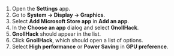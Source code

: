 1. Open the **Settings** app.
2. Go to **System → Display → Graphics**.
3. Select **Add Microsoft Store app** in **Add an app**.
4. In the **Choose an app** dialog and select **GnollHack**.
5. **GnollHack** should appear in the list.
6. Click **GnollHack**, which should open a list of options.
7. Select **High performance** or **Power Saving** in **GPU preference**.